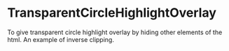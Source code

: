 # TransparentCircleHighlightOverlay
To give transparent circle highlight overlay by hiding other elements of the html. An example of inverse clipping.
